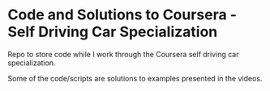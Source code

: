 # Code and Solutions to Coursera - Self Driving Car Specialization

Repo to store code while I work through the Coursera self driving car specialization.

Some of the code/scripts are solutions to examples presented in the videos.



## 